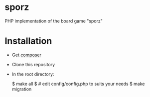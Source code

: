 # sporz

PHP implementation of the board game "sporz"

# Installation

* Get [composer](https://getcomposer.org/)
* Clone this repository
* In the root directory:

	$ make all
	$ # edit config/config.php to suits your needs
	$ make migration
